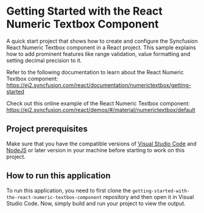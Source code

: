 # Getting Started with the React Numeric Textbox Component

A quick start project that shows how to create and configure the Syncfusion React Numeric Textbox component in a React project. This sample explains how to add prominent features like range validation, value formatting and setting decimal precision to it.
 
Refer to the following documentation to learn about the React Numeric Textbox component: 
https://ej2.syncfusion.com/react/documentation/numerictextbox/getting-started

Check out this online example of the React Numeric Textbox component:
https://ej2.syncfusion.com/react/demos/#/material/numerictextbox/default

## Project prerequisites
Make sure that you have the compatible versions of [Visual Studio Code](https://code.visualstudio.com/download ) and [NodeJS](https://nodejs.org/en/download) or later version in your machine before starting to work on this project.

## How to run this application
To run this application, you need to first clone the `getting-started-with-the-react-numeric-textbox-component` repository and then open it in Visual Studio Code. Now, simply build and run your project to view the output.